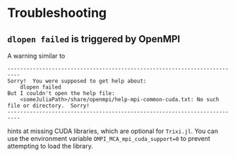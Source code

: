 # Troubleshooting

## `dlopen failed` is triggered by OpenMPI

A warning similar to

```shell
--------------------------------------------------------------------------
Sorry!  You were supposed to get help about:
    dlopen failed
But I couldn't open the help file:
    <someJuliaPath>/share/openmpi/help-mpi-common-cuda.txt: No such file or directory.  Sorry!
--------------------------------------------------------------------------
```

hints at missing CUDA libraries, which are optional for `Trixi.jl`. You can use the environment
variable `OMPI_MCA_mpi_cuda_support=0` to prevent attempting to load the library.
